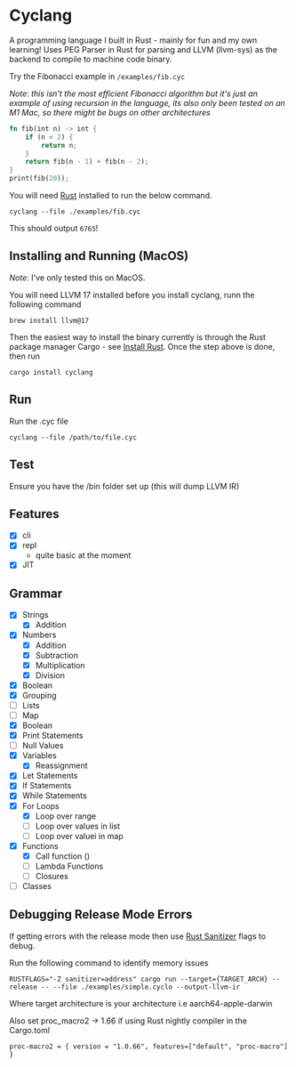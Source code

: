 # Cyclang

A programming language I built in Rust - mainly for fun and my own learning! Uses PEG Parser in Rust for parsing and LLVM (llvm-sys) as the backend to compile to machine code binary.

Try the Fibonacci example in `/examples/fib.cyc`

*Note*: *this isn't the most efficient Fibonacci algorithm but it's just an example of using recursion in the language, its also only been tested on an M1 Mac, so there might be bugs on other architectures*

```rust
fn fib(int n) -> int {
    if (n < 2) {
        return n;
    }
    return fib(n - 1) + fib(n - 2);
}
print(fib(20));
```

You will need [Rust](https://www.rust-lang.org/tools/install) installed to run the below command.

```
cyclang --file ./examples/fib.cyc
```

This should output `6765`! 

##  Installing and Running (MacOS)

*Note*: I've only tested this on MacOS.

You will need LLVM 17 installed before you install cyclang, runn the following command
```
brew install llvm@17
```

Then the easiest way to install the binary currently is through the Rust package manager Cargo - see [Install Rust](https://www.rust-lang.org/tools/install). Once the step above is done, then run 
```
cargo install cyclang
```

## Run

Run the .cyc file

```
cyclang --file /path/to/file.cyc
```

## Test

Ensure you have the /bin folder set up (this will dump LLVM IR)

## Features

- [x] cli
- [x] repl
    - quite basic at the moment
- [x] JIT 

## Grammar

- [x] Strings 
    - [x] Addition
- [x] Numbers 
    - [x] Addition
    - [x] Subtraction
    - [x] Multiplication
    - [x] Division
- [x] Boolean
- [x] Grouping
- [ ] Lists
- [ ] Map
- [x] Boolean
- [x] Print Statements
- [ ] Null Values
- [x] Variables 
    - [x] Reassignment
- [x] Let Statements
- [x] If Statements 
- [x] While Statements
- [x] For Loops
    - [x] Loop over range
    - [ ] Loop over values in list 
    - [ ] Loop over valuei in map
- [x] Functions
    - [x] Call function ()
    - [ ] Lambda Functions
    - [ ] Closures
- [ ] Classes

## Debugging Release Mode Errors

If getting errors with the release mode then use [Rust Sanitizer](https://github.com/japaric/rust-san) flags to debug.

Run the following command to identify memory issues
```
RUSTFLAGS="-Z sanitizer=address" cargo run --target={TARGET_ARCH} --release -- --file ./examples/simple.cyclo --output-llvm-ir
```

Where target architecture is your architecture i.e aarch64-apple-darwin

Also set proc_macro2 -> 1.66 if using Rust nightly compiler in the Cargo.toml
```
proc-macro2 = { version = "1.0.66", features=["default", "proc-macro"] }
```
